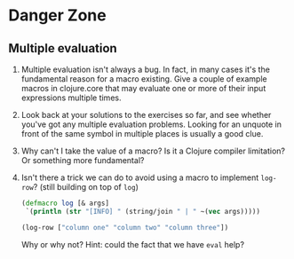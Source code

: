 # Danger Zone

## Multiple evaluation

1. Multiple evaluation isn't always a bug. In fact, in many cases it's the
   fundamental reason for a macro existing. Give a couple of example macros in
   clojure.core that may evaluate one or more of their input expressions
   multiple times.

2. Look back at your solutions to the exercises so far, and see whether you've
   got any multiple evaluation problems. Looking for an unquote in front of the
   same symbol in multiple places is usually a good clue.

3. Why can't I take the value of a macro? Is it a Clojure compiler limitation?
   Or something more fundamental?

4. Isn't there a trick we can do to avoid using a macro to implement `log-row`?
   (still building on top of `log`)

    ```clojure
    (defmacro log [& args]
     `(println (str "[INFO] " (string/join " | " ~(vec args)))))

    (log-row ["column one" "column two" "column three"])
    ```

   Why or why not? Hint: could the fact that we have `eval` help?


